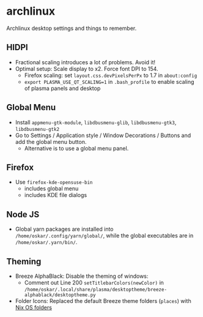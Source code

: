 # archlinux

Archlinux desktop settings and things to remember.

## HIDPI

- Fractional scaling introduces a lot of problems. Avoid it!
- Optimal setup: Scale display to x2. Force font DPI to 154.
  - Firefox scaling: set `layout.css.devPixelsPerPx` to 1.7 in `about:config`
  - `export PLASMA_USE_QT_SCALING=1` in `.bash_profile` to enable scaling of plasma panels and desktop

## Global Menu

- Install `appmenu-gtk-module`, `libdbusmenu-glib`, `libdbusmenu-gtk3`, `libdbusmenu-gtk2`
- Go to Settings / Application style / Window Decorations / Buttons and add the global menu button.
  - Alternative is to use a global menu panel.

## Firefox

- Use `firefox-kde-opensuse-bin`
  - includes global menu
  - includes KDE file dialogs

## Node JS

- Global yarn packages are installed into `/home/oskar/.config/yarn/global/`, while the global executables are in `/home/oskar/.yarn/bin/`.

## Theming

- Breeze AlphaBlack: Disable the theming of windows:
  - Comment out Line 200 `setTitlebarColors(newColor)` in `/home/oskar/.local/share/plasma/desktoptheme/breeze-alphablack/desktoptheme.py`
- Folder Icons: Replaced the default Breeze theme folders (`places`) with [Nix OS folders](https://www.opendesktop.org/p/1228310/)
